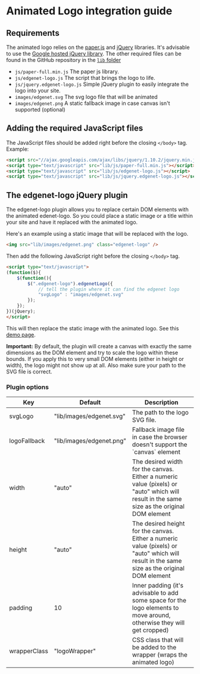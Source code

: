 # Animated Logo integration guide

## Requirements

The animated logo relies on the [paper.js](http://paperjs.org/) and [jQuery](http://jquery.com/) libraries. It's advisable to use the [Google hosted jQuery library](https://developers.google.com/speed/libraries/devguide#jquery). The other required files can be found in the GitHub repository in the [`lib` folder](https://github.com/edgenet/edgenet.github.io/tree/master/lib)

 - `js/paper-full.min.js` The paper js library.
 - `js/edgenet-logo.js` The script that brings the logo to life.
 - `js/jquery.edgenet-logo.js` Simple jQuery plugin to easily integrate the logo into your site.
 - `images/edgenet.svg` The svg logo file that will be animated
 - `images/edgenet.png` A static fallback image in case canvas isn't supported (optional)

## Adding the required JavaScript files

The JavaScript files should be added right before the closing `</body>` tag.
Example:

```html
<script src="//ajax.googleapis.com/ajax/libs/jquery/1.10.2/jquery.min.js"></script>
<script type="text/javascript" src="lib/js/paper-full.min.js"></script>
<script type="text/javascript" src="lib/js/edgenet-logo.js"></script>
<script type="text/javascript" src="lib/js/jquery.edgenet-logo.js"></script>
```

## The edgenet-logo jQuery plugin

The edgenet-logo plugin allows you to replace certain DOM elements with the animated edenet-logo. So you could place a static image or a title within your site and have it replaced with the animated logo.

Here's an example using a static image that will be replaced with the logo.

```html
<img src="lib/images/edgenet.png" class="edgenet-logo" />
```

Then add the following JavaScript right before the closing `</body>` tag.

```html
<script type="text/javascript">
(function($){
    $(function(){
        $(".edgenet-logo").edgenetLogo({
        	// tell the plugin where it can find the edgenet logo
            "svgLogo" : "images/edgenet.svg"
        });
    });
})(jQuery);
</script>
```

This will then replace the static image with the animated logo. See this [demo page](http://edgenet.io/logo/demo.html).

**Important:**
By default, the plugin will create a canvas with exactly the same dimensions as the DOM element and try to scale the logo within these bounds. If you apply this to very small DOM elements (either in height or width), the logo might not show up at all.
Also make sure your path to the SVG file is correct.

### Plugin options

<table class = 'data'>
	<thead>
		<tr>
			<th width="16%">Key</th>
			<th width="30%">Default</th>
			<th width="54%">Description</th>
		</tr>
	</thead>
	<tbody>
		<tr>
			<td>svgLogo</td>
			<td>"lib/images/edgenet.svg"</td>
			<td>The path to the logo SVG file.</td>
		</tr>
		<tr>
			<td>logoFallback</td>
			<td>"lib/images/edgenet.png"</td>
			<td>Fallback image file in case the browser doesn't support the `canvas` element</td>
		</tr>
		<tr>
			<td>width</td>
			<td>"auto"</td>
			<td>The desired width for the canvas. Either a numeric value (pixels) or "auto" which will result in the same size as the original DOM element</td>
		</tr>
		<tr>
			<td>height</td>
			<td>"auto"</td>
			<td>The desired height for the canvas. Either a numeric value (pixels) or "auto" which will result in the same size as the original DOM element</td>
		</tr>
		<tr>
			<td>padding</td>
			<td>10</td>
			<td>Inner padding (it's advisable to add some space for the logo elements to move around, otherwise they will get cropped)</td>
		</tr>
		<tr>
			<td>wrapperClass</td>
			<td>"logoWrapper"</td>
			<td>CSS class that will be added to the wrapper (wraps the animated logo)</td>
		</tr>
	</tbody>
</table>
